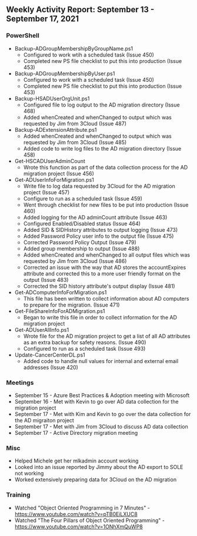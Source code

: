 ## Weekly Activity Report: September 13 - September 17, 2021

### PowerShell
* Backup-ADGroupMembershipByGroupName.ps1
  * Configured to work wtih a scheduled task (Issue 450)
  * Completed new PS file checklist to put this into production (Issue 453)
* Backup-ADGroupMembershipByUser.ps1
  * Configured to work with a scheduled task (Issue 450)
  * Completed new PS file checklist to put this into production (Issue 453)
* Backup-HSADUserOrgUnit.ps1
  * Configured file to log output to the AD migration directory (Issue 468)
  * Added whenCreated and whenChanged to output which was requested by Jim from 3Cloud (Issue 487)
* Backup-ADExtensionAttribute.ps1
  * Added whenCreated and whenChanged to output which was requested by Jim from 3Cloud (Issue 485)
  * Added code to write log files to the AD migration directory (Issue 458)
* Get-HSCADUserAdminCount
  * Wrote this function as part of the data collection process for the AD migration project (Issue 456)
* Get-ADUserInfoForMigration.ps1
  * Write file to log data requested by 3Cloud for the AD migration project (Issue 457)
  * Configure to run as a scheduled task (Issue 459)
  * Went through checklist for new files to be put into production (Issue 460)
  * Added logging for the AD adminCount attribute (Issue 463)
  * Configured Enabled/Disabled status (Issue 464)
  * Added SID & SIDHistory attributes to output logging (Issue 473)
  * Added Password Policy user info to the output file (Issue 475)
  * Corrected Password Policy Output (Issue 479)
  * Added group membership to output (Issue 488)
  * Added whenCreated and whenChanged to all output files which was requested by Jim from 3Cloud (Issue 486)
  * Corrected an issue with the way that AD stores the accountExpires attribute and corrected this to a more user friendly format on the output (Issue 483)
  * Corrected the SID history attribute's output display (Issue 481)
* Get-ADComputerInfoForMigration.ps1
  * This file has been written to collect information about AD computers to prepare for the migration. (Issue 471)
* Get-FileShareInfoForADMigration.ps1
  * Began to write this file in order to collect information for the AD migration project
* Get-ADUserAllInfo.ps1
  * Wrote file for the AD migration project to get a list of all AD attributes as an extra backup for safety reasons. (Issue 490)
  * Configured to run as a scheduled task (Issue 493)
* Update-CancerCenterDL.ps1
  * Added code to handle null values for internal and external email addresses (Issue 420)

### Meetings
* September 15 - Azure Best Practices & Adoption meeting with Microsoft
* September 16 - Met with Kevin to go over AD data collection for the migration project
* September 17 - Met with Kim and Kevin to go over the data collection for the AD migraiton project
* September 17 - Met with Jim from 3Cloud to discuss AD data collection
* September 17 - Active Directory migration meeting

### Misc
* Helped Michele get her mlkadmin account working
* Looked into an issue reported by Jimmy about the AD export to SOLE not working
* Worked extensively preparing data for 3Cloud on the AD migration

### Training
* Watched "Object Oriented Programming in 7 Minutes" - https://www.youtube.com/watch?v=pTB0EiLXUC8
* Watched "The Four Pillars of Object Oriented Programming" - https://www.youtube.com/watch?v=1ONhXmQuWP8
